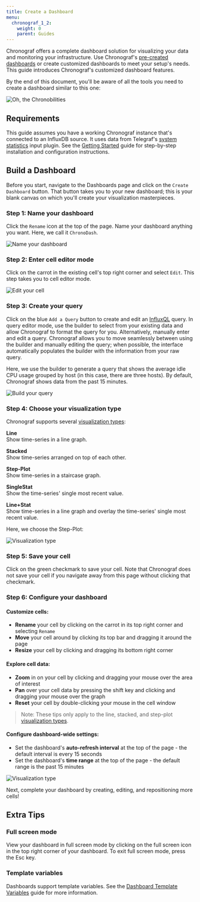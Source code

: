 ```yaml
---
title: Create a Dashboard
menu:
  chronograf_1_2:
    weight: 0
    parent: Guides
---
```


Chronograf offers a complete dashboard solution for visualizing your data and monitoring your infrastructure.
Use Chronograf's [pre-created dashboards](/chronograf/v1.2/troubleshooting/frequently-asked-questions/#what-applications-are-supported-in-chronograf) or create customized dashboards to meet your setup's needs.
This guide introduces Chronograf's customized dashboard features.

By the end of this document, you'll be aware of all the tools you need to create a dashboard similar to this one:

![Oh, the Chronobilities](/img/chronograf/v1.2/g-dashboard-possibilities.png)

## Requirements

This guide assumes you have a working Chronograf instance that's connected to an InfluxDB source.
It uses data from Telegraf's [system statistics](https://github.com/influxdata/telegraf/tree/master/plugins/inputs/system) input plugin.
See the [Getting Started](/chronograf/v1.2/introduction/getting-started/) guide for step-by-step installation and configuration instructions.

## Build a Dashboard

Before you start, navigate to the Dashboards page and click on the `Create Dashboard` button.
That button takes you to your new dashboard; this is your blank canvas on which you'll create your visualization masterpieces.

### Step 1: Name your dashboard 

Click the `Rename` icon at the top of the page.
Name your dashboard anything you want.
Here, we call it `ChronoDash`.

![Name your dashboard](/img/chronograf/v1.2/g-dashboard-rename.png)

### Step 2: Enter cell editor mode

Click on the carrot in the existing cell's top right corner and select `Edit`.
This step takes you to cell editor mode.

![Edit your cell](/img/chronograf/v1.2/g-dashboard-edit.png)

### Step 3: Create your query

Click on the blue `Add a Query` button to create and edit an [InfluxQL](/influxdb/v1.2/query_language/) query.
In query editor mode, use the builder to select from your existing data and allow Chronograf to format the query for you.
Alternatively, manually enter and edit a query.
Chronograf allows you to move seamlessly between using the builder and manually editing the query; when possible, the interface automatically populates the builder with the information from your raw query.

Here, we use the builder to generate a query that shows the average idle CPU usage grouped by host (in this case, there are three hosts).
By default, Chronograf shows data from the past 15 minutes.

![Build your query](/img/chronograf/v1.2/g-dashboard-builder.png)

### Step 4: Choose your visualization type

Chronograf supports several [visualization types](/chronograf/v1.2/troubleshooting/frequently-asked-questions/#what-visualization-types-does-chronograf-support):

**Line**  
Show time-series in a line graph.

**Stacked**  
Show time-series arranged on top of each other.

**Step-Plot**  
Show time-series in a staircase graph.
 
**SingleStat**  
Show the time-series' single most recent value.
 
**Line+Stat**  
Show time-series in a line graph and overlay the time-series' single most recent value.

Here, we choose the Step-Plot:

![Visualization type](/img/chronograf/v1.2/g-dashboard-type.png)

### Step 5: Save your cell
Click on the green checkmark to save your cell.
Note that Chronograf does not save your cell if you navigate away from this page without clicking that checkmark.

### Step 6: Configure your dashboard

#### Customize cells:
* **Rename** your cell by clicking on the carrot in its top right corner and selecting `Rename`
* **Move** your cell around by clicking its top bar and dragging it around the page
* **Resize** your cell by clicking and dragging its bottom right corner

#### Explore cell data:
* **Zoom** in on your cell by clicking and dragging your mouse over the area of interest
* **Pan** over your cell data by pressing the shift key and clicking and dragging your mouse over the graph
* **Reset** your cell by double-clicking your mouse in the cell window 

> Note:
These tips only apply to the line, stacked, and step-plot [visualization types](/chronograf/v1.2/troubleshooting/frequently-asked-questions/#what-visualization-types-does-chronograf-support).

#### Configure dashboard-wide settings:
* Set the dashboard's **auto-refresh interval** at the top of the page - the default interval is every 15 seconds
* Set the dashboard's **time range** at the top of the page - the default range is the past 15 minutes

![Visualization type](/img/chronograf/v1.2/g-dashboard-resize.gif)

Next, complete your dashboard by creating, editing, and repositioning more cells! 

## Extra Tips

### Full screen mode
View your dashboard in full screen mode by clicking on the full screen icon in the top right corner of your dashboard.
To exit full screen mode, press the Esc key.

### Template variables
Dashboards support template variables.
See the [Dashboard Template Variables](/chronograf/v1.2/guides/dashboard-template-variables/) guide for more information.
